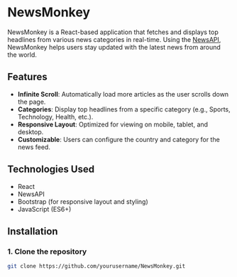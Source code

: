 # NewsMonkey

NewsMonkey is a React-based application that fetches and displays top headlines from various news categories in real-time. Using the [NewsAPI](https://newsapi.org/), NewsMonkey helps users stay updated with the latest news from around the world.

## Features
- **Infinite Scroll**: Automatically load more articles as the user scrolls down the page.
- **Categories**: Display top headlines from a specific category (e.g., Sports, Technology, Health, etc.).
- **Responsive Layout**: Optimized for viewing on mobile, tablet, and desktop.
- **Customizable**: Users can configure the country and category for the news feed.

## Technologies Used
- React
- NewsAPI
- Bootstrap (for responsive layout and styling)
- JavaScript (ES6+)

## Installation

### 1. Clone the repository

```bash
git clone https://github.com/yourusername/NewsMonkey.git

